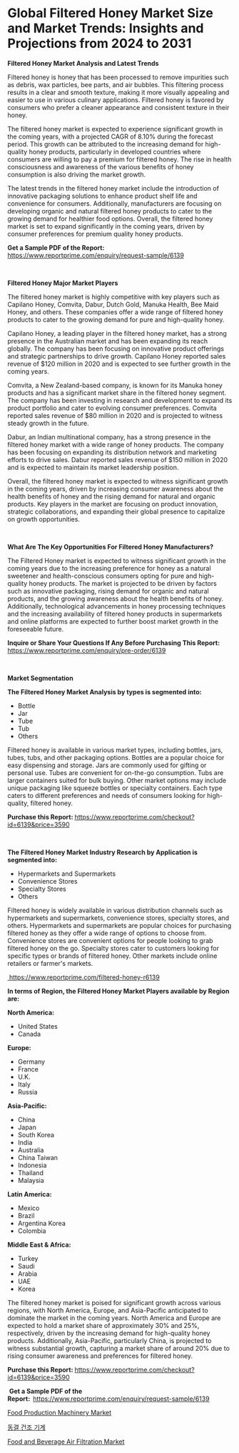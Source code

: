 <p><h1>Global Filtered Honey Market Size and Market Trends: Insights and Projections from 2024 to 2031</h1></p><p><strong>Filtered Honey Market Analysis and Latest Trends</strong></p>
<p><p>Filtered honey is honey that has been processed to remove impurities such as debris, wax particles, bee parts, and air bubbles. This filtering process results in a clear and smooth texture, making it more visually appealing and easier to use in various culinary applications. Filtered honey is favored by consumers who prefer a cleaner appearance and consistent texture in their honey.</p><p>The filtered honey market is expected to experience significant growth in the coming years, with a projected CAGR of 8.10% during the forecast period. This growth can be attributed to the increasing demand for high-quality honey products, particularly in developed countries where consumers are willing to pay a premium for filtered honey. The rise in health consciousness and awareness of the various benefits of honey consumption is also driving the market growth.</p><p>The latest trends in the filtered honey market include the introduction of innovative packaging solutions to enhance product shelf life and convenience for consumers. Additionally, manufacturers are focusing on developing organic and natural filtered honey products to cater to the growing demand for healthier food options. Overall, the filtered honey market is set to expand significantly in the coming years, driven by consumer preferences for premium quality honey products.</p></p>
<p><strong>Get a Sample PDF of the Report:&nbsp;</strong> <a href="https://www.reportprime.com/enquiry/request-sample/6139">https://www.reportprime.com/enquiry/request-sample/6139</a></p>
<p>&nbsp;</p>
<p><strong>Filtered Honey Major Market Players</strong></p>
<p><p>The filtered honey market is highly competitive with key players such as Capilano Honey, Comvita, Dabur, Dutch Gold, Manuka Health, Bee Maid Honey, and others. These companies offer a wide range of filtered honey products to cater to the growing demand for pure and high-quality honey.</p><p>Capilano Honey, a leading player in the filtered honey market, has a strong presence in the Australian market and has been expanding its reach globally. The company has been focusing on innovative product offerings and strategic partnerships to drive growth. Capilano Honey reported sales revenue of $120 million in 2020 and is expected to see further growth in the coming years.</p><p>Comvita, a New Zealand-based company, is known for its Manuka honey products and has a significant market share in the filtered honey segment. The company has been investing in research and development to expand its product portfolio and cater to evolving consumer preferences. Comvita reported sales revenue of $80 million in 2020 and is projected to witness steady growth in the future.</p><p>Dabur, an Indian multinational company, has a strong presence in the filtered honey market with a wide range of honey products. The company has been focusing on expanding its distribution network and marketing efforts to drive sales. Dabur reported sales revenue of $150 million in 2020 and is expected to maintain its market leadership position.</p><p>Overall, the filtered honey market is expected to witness significant growth in the coming years, driven by increasing consumer awareness about the health benefits of honey and the rising demand for natural and organic products. Key players in the market are focusing on product innovation, strategic collaborations, and expanding their global presence to capitalize on growth opportunities.</p></p>
<p>&nbsp;</p>
<p><strong>What Are The Key Opportunities For Filtered Honey Manufacturers?</strong></p>
<p><p>The Filtered Honey market is expected to witness significant growth in the coming years due to the increasing preference for honey as a natural sweetener and health-conscious consumers opting for pure and high-quality honey products. The market is projected to be driven by factors such as innovative packaging, rising demand for organic and natural products, and the growing awareness about the health benefits of honey. Additionally, technological advancements in honey processing techniques and the increasing availability of filtered honey products in supermarkets and online platforms are expected to further boost market growth in the foreseeable future.</p></p>
<p><strong>Inquire or Share Your Questions If Any Before Purchasing This Report:</strong> <a href="https://www.reportprime.com/enquiry/pre-order/6139">https://www.reportprime.com/enquiry/pre-order/6139</a></p>
<p>&nbsp;</p>
<p><strong>Market Segmentation</strong></p>
<p><strong>The Filtered Honey Market Analysis by types is segmented into:</strong></p>
<p><ul><li>Bottle</li><li>Jar</li><li>Tube</li><li>Tub</li><li>Others</li></ul></p>
<p><p>Filtered honey is available in various market types, including bottles, jars, tubes, tubs, and other packaging options. Bottles are a popular choice for easy dispensing and storage. Jars are commonly used for gifting or personal use. Tubes are convenient for on-the-go consumption. Tubs are larger containers suited for bulk buying. Other market options may include unique packaging like squeeze bottles or specialty containers. Each type caters to different preferences and needs of consumers looking for high-quality, filtered honey.</p></p>
<p><strong>Purchase this Report:&nbsp;</strong><a href="https://www.reportprime.com/checkout?id=6139&price=3590">https://www.reportprime.com/checkout?id=6139&price=3590</a></p>
<p>&nbsp;</p>
<p><strong>The Filtered Honey Market Industry Research by Application is segmented into:</strong></p>
<p><ul><li>Hypermarkets and Supermarkets</li><li>Convenience Stores</li><li>Specialty Stores</li><li>Others</li></ul></p>
<p><p>Filtered honey is widely available in various distribution channels such as hypermarkets and supermarkets, convenience stores, specialty stores, and others. Hypermarkets and supermarkets are popular choices for purchasing filtered honey as they offer a wide range of options to choose from. Convenience stores are convenient options for people looking to grab filtered honey on the go. Specialty stores cater to customers looking for specific types or brands of filtered honey. Other markets include online retailers or farmer's markets.</p></p>
<p><a href="https://www.reportprime.com/filtered-honey-r6139">&nbsp;https://www.reportprime.com/filtered-honey-r6139</a></p>
<p><strong>In terms of Region, the Filtered Honey Market Players available by Region are:</strong></p>
<p>
    <p> <strong> North America: </strong>
        <ul>
            <li>United States</li>
            <li>Canada</li>
        </ul>
        </p> 
    <p> <strong> Europe: </strong>
        <ul>
            <li>Germany</li>
            <li>France</li>
            <li>U.K.</li>
            <li>Italy</li>
            <li>Russia</li>
        </ul>
        </p> 
    <p> <strong> Asia-Pacific: </strong>
        <ul>
            <li>China</li>
            <li>Japan</li>
            <li>South Korea</li>
            <li>India</li>
            <li>Australia</li>
            <li>China Taiwan</li>
            <li>Indonesia</li>
            <li>Thailand</li>
            <li>Malaysia</li>
        </ul>
        </p> 
    <p> <strong> Latin America: </strong>
        <ul>
            <li>Mexico</li>
            <li>Brazil</li>
            <li>Argentina Korea</li>
            <li>Colombia</li>
        </ul>
        </p> 
    <p> <strong> Middle East & Africa: </strong>
        <ul>
            <li>Turkey</li>
            <li>Saudi</li>
            <li>Arabia</li>
            <li>UAE</li>
            <li>Korea</li>
        </ul>
    </p>
    </p>
<p><p>The filtered honey market is poised for significant growth across various regions, with North America, Europe, and Asia-Pacific anticipated to dominate the market in the coming years. North America and Europe are expected to hold a market share of approximately 30% and 25%, respectively, driven by the increasing demand for high-quality honey products. Additionally, Asia-Pacific, particularly China, is projected to witness substantial growth, capturing a market share of around 20% due to rising consumer awareness and preferences for filtered honey.</p></p>
<p><strong>Purchase this Report: </strong><a href="https://www.reportprime.com/checkout?id=6139&price=3590">https://www.reportprime.com/checkout?id=6139&price=3590</a></p>
<p>&nbsp;<strong>Get a Sample PDF of the Report:&nbsp;&nbsp;</strong><a href="https://www.reportprime.com/enquiry/request-sample/6139">https://www.reportprime.com/enquiry/request-sample/6139</a></p>
<p><strong></strong></p>
<p><p><a href="https://github.com/pizolina/Market-Research-Report-List-4/blob/main/food-production-machinery-market.md">Food Production Machinery Market</a></p><p><a href="https://github.com/FelipeGrrady654556/Market-Research-Report-List-1/blob/main/763943716266.md">동결 건조 기계</a></p><p><a href="https://github.com/tamvrosiya/Market-Research-Report-List-3/blob/main/food-and-beverage-air-filtration-market.md">Food and Beverage Air Filtration Market</a></p></p>